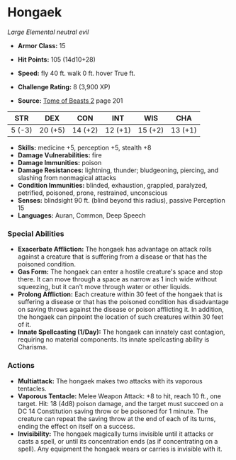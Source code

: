 # Hongaek

*Large* *Elemental* *neutral evil*

- **Armor Class:** 15
- **Hit Points:** 105 (14d10+28)
- **Speed:** fly 40 ft. walk 0 ft. hover True ft.

- **Challenge Rating:** 8 (3,900 XP)
- **Source:** [Tome of Beasts 2](https://koboldpress.com/kpstore/product/tome-of-beasts-2-for-5th-edition) page 201

| STR | DEX | CON | INT | WIS | CHA |
| --- | --- | --- | --- | --- | --- |
| 5 (-3) | 20 (+5) | 14 (+2) | 12 (+1) | 15 (+2) | 13 (+1) |

- **Skills:** medicine +5, perception +5, stealth +8
- **Damage Vulnerabilities:** fire
- **Damage Immunities:** poison
- **Damage Resistances:** lightning, thunder; bludgeoning, piercing, and slashing from nonmagical attacks
- **Condition Immunities:** blinded, exhaustion, grappled, paralyzed, petrified, poisoned, prone, restrained, unconscious
- **Senses:** blindsight 90 ft. (blind beyond this radius), passive Perception 15
- **Languages:** Auran, Common, Deep Speech

### Special Abilities

- **Exacerbate Affliction:** The hongaek has advantage on attack rolls against a creature that is suffering from a disease or that has the poisoned condition.
- **Gas Form:** The hongaek can enter a hostile creature's space and stop there. It can move through a space as narrow as 1 inch wide without squeezing, but it can't move through water or other liquids.
- **Prolong Affliction:** Each creature within 30 feet of the hongaek that is suffering a disease or that has the poisoned condition has disadvantage on saving throws against the disease or poison afflicting it. In addition, the hongaek can pinpoint the location of such creatures within 30 feet of it.
- **Innate Spellcasting (1/Day):** The hongaek can innately cast contagion, requiring no material components. Its innate spellcasting ability is Charisma.

### Actions

- **Multiattack:** The hongaek makes two attacks with its vaporous tentacles.
- **Vaporous Tentacle:** Melee Weapon Attack: +8 to hit, reach 10 ft., one target. Hit: 18 (4d8) poison damage, and the target must succeed on a DC 14 Constitution saving throw or be poisoned for 1 minute. The creature can repeat the saving throw at the end of each of its turns, ending the effect on itself on a success.
- **Invisibility:** The hongaek magically turns invisible until it attacks or casts a spell, or until its concentration ends (as if concentrating on a spell). Any equipment the hongaek wears or carries is invisible with it.



